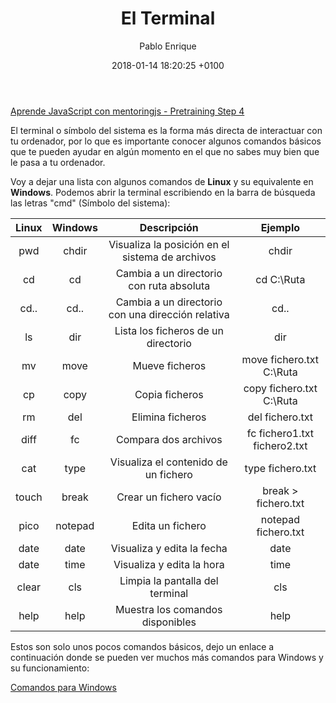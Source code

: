 ﻿---
layout: post
title:  "El Terminal"
description: Comandos básicos para interactuar con el terminal
date: 2018-01-14 18:20:25 +0100
categories: Terminal
img: server.jpg
author: Pablo Enrique
---

[Aprende JavaScript con mentoringjs - Pretraining Step 4](http://mentoringjs.com/)

El terminal o símbolo del sistema es la forma más directa de interactuar con tu ordenador, por lo que es importante conocer algunos comandos básicos que te pueden ayudar en algún momento en el que no sabes muy bien que le pasa a tu ordenador.


Voy a dejar una lista con algunos comandos de **Linux** y su equivalente en **Windows**. Podemos abrir la terminal escribiendo en la barra de búsqueda las letras "cmd" (Símbolo del sistema):

| Linux | Windows | Descripción | Ejemplo |
| :-----: | :-----------: | :--------------: | :---------: |
| pwd | chdir | Visualiza la posición en el sistema de archivos | chdir |
| cd | cd | Cambia a un directorio con ruta absoluta | cd C:\Ruta |
| cd.. | cd.. | Cambia a un directorio con una dirección relativa | cd.. |
| ls | dir | Lista los ficheros de un directorio | dir |
| mv | move | Mueve ficheros | move fichero.txt C:\Ruta |
| cp | copy | Copia ficheros | copy fichero.txt C:\Ruta |
| rm | del | Elimina ficheros | del fichero.txt |
| diff | fc | Compara dos archivos | fc fichero1.txt fichero2.txt |
| cat | type | Visualiza el contenido de un fichero | type fichero.txt |
| touch | break | Crear un fichero vacío | break > fichero.txt |
| pico | notepad | Edita un fichero | notepad fichero.txt |
| date | date | Visualiza y edita la fecha | date |
| date | time | Visualiza y edita la hora | time |
| clear | cls | Limpia la pantalla del terminal | cls |
| help | help | Muestra los comandos disponibles | help |

Estos son solo unos pocos comandos básicos, dejo un enlace a continuación donde se pueden ver muchos más comandos para Windows y su funcionamiento:

[Comandos para Windows](https://www.downloadsource.es/todos-los-comandos-para-ejecutar-en-windows-10-8-y-7/n/8162/)